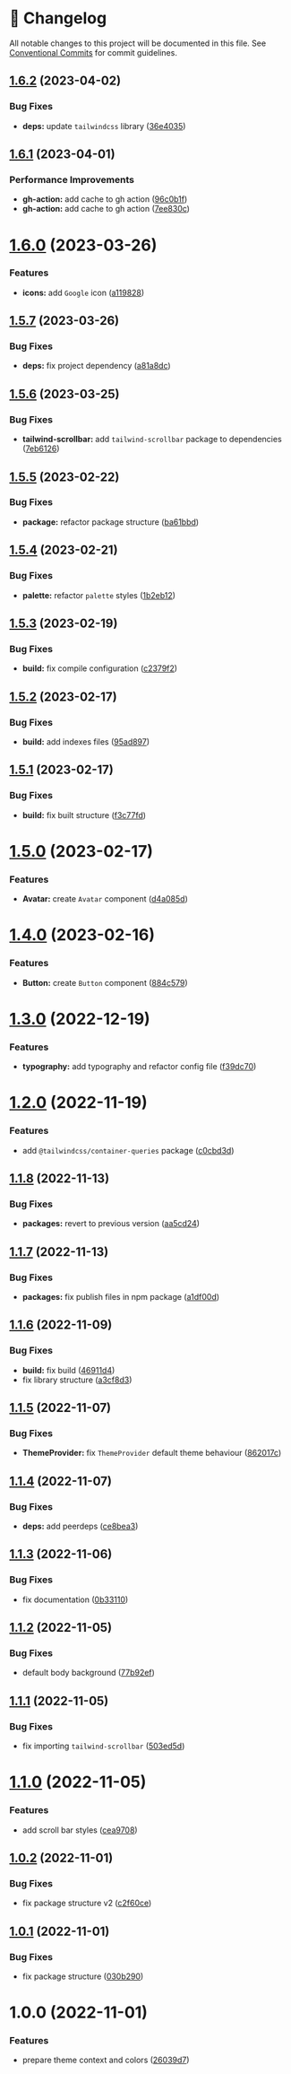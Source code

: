 <!-- markdownlint-disable --><!-- textlint-disable -->
# 📓 Changelog
All notable changes to this project will be documented in this file. See
[Conventional Commits](https://conventionalcommits.org) for commit guidelines.

## [1.6.2](https://github.com/JanSzewczyk/design-system/compare/v1.6.1...v1.6.2) (2023-04-02)


### Bug Fixes

* **deps:** update `tailwindcss` library ([36e4035](https://github.com/JanSzewczyk/design-system/commit/36e4035ba702eee6efadd984300dcb62a6fdce4e))

## [1.6.1](https://github.com/JanSzewczyk/design-system/compare/v1.6.0...v1.6.1) (2023-04-01)


### Performance Improvements

* **gh-action:** add cache to gh action ([96c0b1f](https://github.com/JanSzewczyk/design-system/commit/96c0b1f5693ab7b6db9231c2ebe937909db733e0))
* **gh-action:** add cache to gh action ([7ee830c](https://github.com/JanSzewczyk/design-system/commit/7ee830c7aac9b72d65a904e0785631cd4b6fea35))

# [1.6.0](https://github.com/JanSzewczyk/design-system/compare/v1.5.7...v1.6.0) (2023-03-26)


### Features

* **icons:** add `Google` icon ([a119828](https://github.com/JanSzewczyk/design-system/commit/a1198286df0fa55648f65ce92a5ced649c8bc2c0))

## [1.5.7](https://github.com/JanSzewczyk/design-system/compare/v1.5.6...v1.5.7) (2023-03-26)


### Bug Fixes

* **deps:** fix project dependency ([a81a8dc](https://github.com/JanSzewczyk/design-system/commit/a81a8dc03117fd01de4e420393fa3e6cf0dccc02))

## [1.5.6](https://github.com/JanSzewczyk/design-system/compare/v1.5.5...v1.5.6) (2023-03-25)


### Bug Fixes

* **tailwind-scrollbar:** add `tailwind-scrollbar` package to dependencies ([7eb6126](https://github.com/JanSzewczyk/design-system/commit/7eb6126b03d937175d11758daa00626bae89ca48))

## [1.5.5](https://github.com/JanSzewczyk/design-system/compare/v1.5.4...v1.5.5) (2023-02-22)


### Bug Fixes

* **package:** refactor package structure ([ba61bbd](https://github.com/JanSzewczyk/design-system/commit/ba61bbdeb2b4f18b110ece40bf79f204606a2b3d))

## [1.5.4](https://github.com/JanSzewczyk/design-system/compare/v1.5.3...v1.5.4) (2023-02-21)


### Bug Fixes

* **palette:** refactor `palette` styles ([1b2eb12](https://github.com/JanSzewczyk/design-system/commit/1b2eb12c72b17806580c641575e64bcaf44d7f8d))

## [1.5.3](https://github.com/JanSzewczyk/design-system/compare/v1.5.2...v1.5.3) (2023-02-19)


### Bug Fixes

* **build:** fix compile configuration ([c2379f2](https://github.com/JanSzewczyk/design-system/commit/c2379f2559f9ee0f9072b6b9f2205b3e49996925))

## [1.5.2](https://github.com/JanSzewczyk/design-system/compare/v1.5.1...v1.5.2) (2023-02-17)


### Bug Fixes

* **build:** add indexes files ([95ad897](https://github.com/JanSzewczyk/design-system/commit/95ad89708c0e370346845ed44eedb8c8279eab56))

## [1.5.1](https://github.com/JanSzewczyk/design-system/compare/v1.5.0...v1.5.1) (2023-02-17)


### Bug Fixes

* **build:** fix built structure ([f3c77fd](https://github.com/JanSzewczyk/design-system/commit/f3c77fdd1fdf1c85c8e281011f82ab676d51bb00))

# [1.5.0](https://github.com/JanSzewczyk/design-system/compare/v1.4.0...v1.5.0) (2023-02-17)


### Features

* **Avatar:** create `Avatar` component ([d4a085d](https://github.com/JanSzewczyk/design-system/commit/d4a085dd3e8d91694649eb69ede8d223b5e5edb6))

# [1.4.0](https://github.com/JanSzewczyk/design-system/compare/v1.3.0...v1.4.0) (2023-02-16)


### Features

* **Button:** create `Button` component ([884c579](https://github.com/JanSzewczyk/design-system/commit/884c579ff595801126f1958027f7bcacc30cb01c))

# [1.3.0](https://github.com/JanSzewczyk/design-system/compare/v1.2.0...v1.3.0) (2022-12-19)


### Features

* **typography:** add typography and refactor config file ([f39dc70](https://github.com/JanSzewczyk/design-system/commit/f39dc70161c49226f0a75384f510c61bed0ceba2))

# [1.2.0](https://github.com/JanSzewczyk/design-system/compare/v1.1.8...v1.2.0) (2022-11-19)


### Features

* add `@tailwindcss/container-queries` package ([c0cbd3d](https://github.com/JanSzewczyk/design-system/commit/c0cbd3d10e66bcf62594554284e8255255b994f5))

## [1.1.8](https://github.com/JanSzewczyk/design-system/compare/v1.1.7...v1.1.8) (2022-11-13)


### Bug Fixes

* **packages:** revert to previous version ([aa5cd24](https://github.com/JanSzewczyk/design-system/commit/aa5cd2462cf379ace3232453d44d853e32f06beb))

## [1.1.7](https://github.com/JanSzewczyk/design-system/compare/v1.1.6...v1.1.7) (2022-11-13)


### Bug Fixes

* **packages:** fix publish files in npm package ([a1df00d](https://github.com/JanSzewczyk/design-system/commit/a1df00d8d2a91bc5ad89da6c4a80fbd34884e13d))

## [1.1.6](https://github.com/JanSzewczyk/design-system/compare/v1.1.5...v1.1.6) (2022-11-09)


### Bug Fixes

* **build:** fix build ([46911d4](https://github.com/JanSzewczyk/design-system/commit/46911d4cfc420c82fabc128dd393aba55b0c50c5))
* fix library structure ([a3cf8d3](https://github.com/JanSzewczyk/design-system/commit/a3cf8d3a7ed41f7c8a96b9d5a990249cd92cbf08))

## [1.1.5](https://github.com/JanSzewczyk/design-system/compare/v1.1.4...v1.1.5) (2022-11-07)


### Bug Fixes

* **ThemeProvider:** fix `ThemeProvider` default theme behaviour ([862017c](https://github.com/JanSzewczyk/design-system/commit/862017c1b7c5f2e63df466e21e5d57e80b9ee363))

## [1.1.4](https://github.com/JanSzewczyk/design-system/compare/v1.1.3...v1.1.4) (2022-11-07)


### Bug Fixes

* **deps:** add peerdeps ([ce8bea3](https://github.com/JanSzewczyk/design-system/commit/ce8bea3ab6f8ccf21f6a1b714407d9b9a73d74bd))

## [1.1.3](https://github.com/JanSzewczyk/design-system/compare/v1.1.2...v1.1.3) (2022-11-06)


### Bug Fixes

* fix documentation ([0b33110](https://github.com/JanSzewczyk/design-system/commit/0b3311053310222797732ddf1b25ed3e0ee4fc1f))

## [1.1.2](https://github.com/JanSzewczyk/design-system/compare/v1.1.1...v1.1.2) (2022-11-05)


### Bug Fixes

* default body background ([77b92ef](https://github.com/JanSzewczyk/design-system/commit/77b92ef9002dcaceffefd952bf07ab97fd6febe6))

## [1.1.1](https://github.com/JanSzewczyk/design-system/compare/v1.1.0...v1.1.1) (2022-11-05)


### Bug Fixes

* fix importing `tailwind-scrollbar` ([503ed5d](https://github.com/JanSzewczyk/design-system/commit/503ed5d77214d7fdc9892210782b34cbec63a0df))

# [1.1.0](https://github.com/JanSzewczyk/design-system/compare/v1.0.2...v1.1.0) (2022-11-05)


### Features

* add scroll bar styles ([cea9708](https://github.com/JanSzewczyk/design-system/commit/cea9708eed6e6e382ac52ae4a189eadbde01600a))

## [1.0.2](https://github.com/JanSzewczyk/design-system/compare/v1.0.1...v1.0.2) (2022-11-01)


### Bug Fixes

* fix package structure v2 ([c2f60ce](https://github.com/JanSzewczyk/design-system/commit/c2f60ced9e35055f9ffea1f8f9544045558ca7aa))

## [1.0.1](https://github.com/JanSzewczyk/design-system/compare/v1.0.0...v1.0.1) (2022-11-01)


### Bug Fixes

* fix package structure ([030b290](https://github.com/JanSzewczyk/design-system/commit/030b2905d87973b7151cdaa4ee9c560ab579979a))

# 1.0.0 (2022-11-01)


### Features

* prepare theme context and colors ([26039d7](https://github.com/JanSzewczyk/design-system/commit/26039d79630aaf9d138060224aab53832fa2c617))
